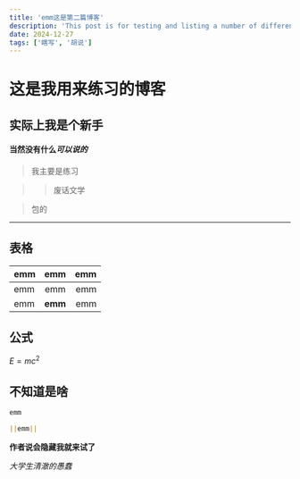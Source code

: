 ```yaml
---
title: 'emm这是第二篇博客'
description: 'This post is for testing and listing a number of different markdown elements'
date: 2024-12-27
tags: ['瞎写', '胡说']
---
```


# 这是我用来练习的博客

## 实际上我是个**新手**

#### 当然没有什么*可以说的*

> 我主要是练习

> > 废话文学

> 包的<br>

---

## 表格

| emm |   emm   | emm |
| :-- | :-----: | --: |
| emm |   emm   | emm |
| emm | **emm** | emm |

## 公式

$E = mc^2$

## 不知道是啥

```md
emm
```

```md
||emm||
```

**作者说会隐藏我就来试了**

_大学生清澈的愚蠢_

